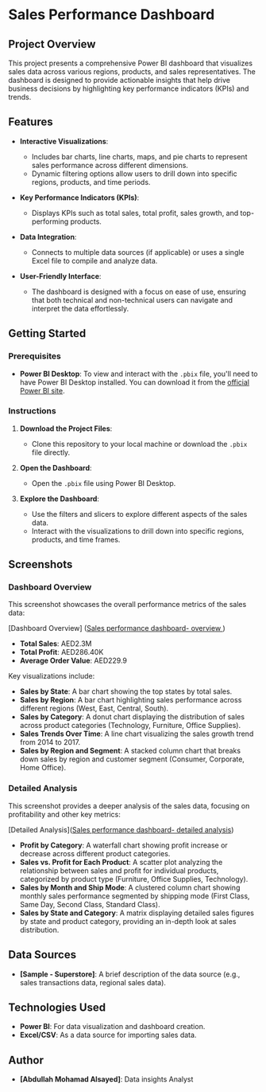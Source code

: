 # **Sales Performance Dashboard**

## **Project Overview**
This project presents a comprehensive Power BI dashboard that visualizes sales data across various regions, products, and sales representatives. The dashboard is designed to provide actionable insights that help drive business decisions by highlighting key performance indicators (KPIs) and trends.

## **Features**
- **Interactive Visualizations**: 
  - Includes bar charts, line charts, maps, and pie charts to represent sales performance across different dimensions.
  - Dynamic filtering options allow users to drill down into specific regions, products, and time periods.
  
- **Key Performance Indicators (KPIs)**:
  - Displays KPIs such as total sales, total profit, sales growth, and top-performing products.
  
- **Data Integration**:
  - Connects to multiple data sources (if applicable) or uses a single Excel file to compile and analyze data.
  
- **User-Friendly Interface**:
  - The dashboard is designed with a focus on ease of use, ensuring that both technical and non-technical users can navigate and interpret the data effortlessly.

## **Getting Started**
### **Prerequisites**
- **Power BI Desktop**: To view and interact with the `.pbix` file, you'll need to have Power BI Desktop installed. You can download it from the [official Power BI site](https://powerbi.microsoft.com).

### **Instructions**
1. **Download the Project Files**:
   - Clone this repository to your local machine or download the `.pbix` file directly.
   
2. **Open the Dashboard**:
   - Open the `.pbix` file using Power BI Desktop.

3. **Explore the Dashboard**:
   - Use the filters and slicers to explore different aspects of the sales data.
   - Interact with the visualizations to drill down into specific regions, products, and time frames.

## **Screenshots**
### **Dashboard Overview**
This screenshot showcases the overall performance metrics of the sales data:

[Dashboard Overview] ([Sales performance dashboard- overview ](https://github.com/user-attachments/assets/26357dac-dad0-4cf0-a6e6-7b9da921fe27))
- **Total Sales**: AED2.3M
- **Total Profit**: AED286.40K
- **Average Order Value**: AED229.9

Key visualizations include:
- **Sales by State**: A bar chart showing the top states by total sales.
- **Sales by Region**: A bar chart highlighting sales performance across different regions (West, East, Central, South).
- **Sales by Category**: A donut chart displaying the distribution of sales across product categories (Technology, Furniture, Office Supplies).
- **Sales Trends Over Time**: A line chart visualizing the sales growth trend from 2014 to 2017.
- **Sales by Region and Segment**: A stacked column chart that breaks down sales by region and customer segment (Consumer, Corporate, Home Office).

### **Detailed Analysis**
This screenshot provides a deeper analysis of the sales data, focusing on profitability and other key metrics:

[Detailed Analysis]([Sales performance dashboard- detailed analysis](https://github.com/user-attachments/assets/b25e6bf0-d8c1-40d6-909e-b822e3d58316))

- **Profit by Category**: A waterfall chart showing profit increase or decrease across different product categories.
- **Sales vs. Profit for Each Product**: A scatter plot analyzing the relationship between sales and profit for individual products, categorized by product type (Furniture, Office Supplies, Technology).
- **Sales by Month and Ship Mode**: A clustered column chart showing monthly sales performance segmented by shipping mode (First Class, Same Day, Second Class, Standard Class).
- **Sales by State and Category**: A matrix displaying detailed sales figures by state and product category, providing an in-depth look at sales distribution.

## **Data Sources**
- **[Sample - Superstore]**: A brief description of the data source (e.g., sales transactions data, regional sales data).


## **Technologies Used**
- **Power BI**: For data visualization and dashboard creation.
- **Excel/CSV**: As a data source for importing sales data.

## **Author**
- **[Abdullah Mohamad Alsayed]**: Data insights Analyst
